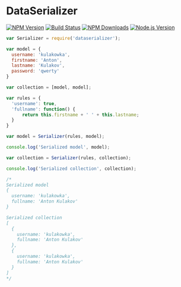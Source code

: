 DataSerializer
==============
[![NPM Version][npm-image]][npm-url]
[![Build Status][travis-image]][travis-url]
[![NPM Downloads][downloads-image]][downloads-url]
[![Node.js Version][node-version-image]][node-version-url]




```javascript
var Serializer = require('dataserializer');

var model = {
  username: 'kulakowka',
  firstname: 'Anton',
  lastname: 'Kulakov',
  password: 'qwerty'
}

var collection = [model, model];

var rules = {
  'username': true,
  'fullname': function() {
      return this.firstname + ' ' + this.lastname;    
  }
}

var model = Serializer(rules, model);

console.log('Serialized model', model); 

var collection = Serializer(rules, collection);

console.log('Serialized collection', collection); 

/*
Serialized model 
{ 
  username: 'kulakowka', 
  fullname: 'Anton Kulakov' 
}

Serialized collection 
[ 
  { 
    username: 'kulakowka', 
    fullname: 'Anton Kulakov' 
  },
  { 
    username: 'kulakowka', 
    fullname: 'Anton Kulakov' 
  } 
]
*/

```

[npm-image]: https://img.shields.io/npm/v/dataserializer.svg?style=flat
[npm-url]: https://www.npmjs.org/package/dataserializer
[travis-image]: https://img.shields.io/travis/kulakowka/DataSerializer.svg?style=flat
[travis-url]: https://travis-ci.org/kulakowka/DataSerializer

[node-version-image]: https://img.shields.io/badge/node.js-%3E%3D_10.0-brightgreen.svg?style=flat
[node-version-url]: http://nodejs.org/download/

[downloads-image]: https://img.shields.io/npm/v/dataserializer.svg?style=flat
[downloads-url]: https://www.npmjs.org/package/dataserializer
